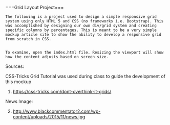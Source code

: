 ===Grid Layout Project===

    The following is a project used to design a simple responsive grid system using only HTML 5 and CSS (no frameworks i.e. Bootstrap). This was accomplished by designing our own div/grid system and creating specific columns by percentages. This is meant to be a very simple mockup article site to show the ability to develop a responsive grid from scratch in CSS. 


    To examine, open the index.html file. Resizing the viewport will show how the content adjusts based on screen size. 


Sources: 

CSS-Tricks Grid Tutorial was used during class to guide the development of this mockup

1. https://css-tricks.com/dont-overthink-it-grids/

News Image: 

2. http://www.blackcommentator2.com/wp-content/uploads/2015/11/news.jpg



